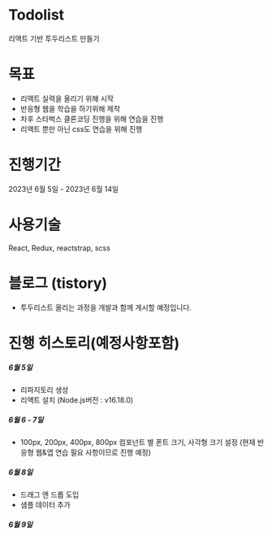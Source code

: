 # Todolist
리액트 기반 투두리스트 만들기

# 목표
- 리액트 실력을 올리기 위해 시작
- 반응형 웹을 학습을 하기위해 제작
- 차후 스타벅스 클론코딩 진행을 위해 연습을 진행
- 리액트 뿐만 아닌 css도 연습을 위해 진행

# 진행기간
2023년 6월 5일 - 2023년 6월 14일

# 사용기술
React, Redux, reactstrap, scss

# 블로그 (tistory)
- 투두리스트 올리는 과정을 개발과 함께 게시할 예정입니다.

# 진행 히스토리(예정사항포함)
##### 6월 5일
- 리파지토리 생성
- 리액트 설치 (Node.js버전 : v16.18.0)

##### 6월 6 - 7일
- 100px, 200px, 400px, 800px 컴포넌트 별 폰트 크기, 사각형 크기 설정 (현재 반응형 웹&앱 연습 필요 사항이므로 진행 예정)

##### 6월 8일
- 드래그 앤 드롭 도입
- 샘플 데이터 추가

##### 6월 9일
